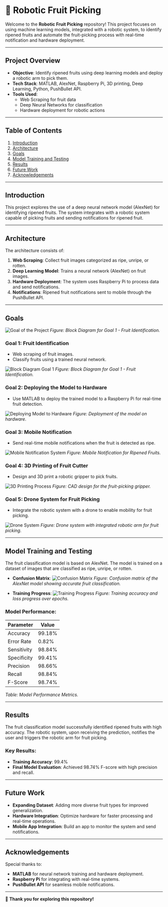 # 🚀 Robotic Fruit Picking

Welcome to the **Robotic Fruit Picking** repository! This project focuses on using machine learning models, integrated with a robotic system, to identify ripened fruits and automate the fruit-picking process with real-time notification and hardware deployment.

---

## Project Overview

- **Objective**: Identify ripened fruits using deep learning models and deploy a robotic arm to pick them.
- **Tech Stack**: MATLAB, AlexNet, Raspberry Pi, 3D printing, Deep Learning, Python, PushBullet API.
- **Tools Used**: 
  - Web Scraping for fruit data
  - Deep Neural Networks for classification
  - Hardware deployment for robotic actions

---

## Table of Contents

1. [Introduction](#introduction)
2. [Architecture](#architecture)
3. [Goals](#goals)
4. [Model Training and Testing](#model-training-and-testing)
5. [Results](#results)
6. [Future Work](#future-work)
7. [Acknowledgements](#acknowledgements)

---

## Introduction

This project explores the use of a deep neural network model (AlexNet) for identifying ripened fruits. The system integrates with a robotic system capable of picking fruits and sending notifications for ripened fruit.

---

## Architecture
The architecture consists of:
1. **Web Scraping**: Collect fruit images categorized as ripe, unripe, or rotten.
2. **Deep Learning Model**: Trains a neural network (AlexNet) on fruit images.
3. **Hardware Deployment**: The system uses Raspberry Pi to process data and send notifications.
4. **Notifications**: Ripened fruit notifications sent to mobile through the PushBullet API.

---

## Goals
![Goal of the Project](Goals_of_the_project.jpg)
*Figure: Block Diagram for Goal 1 - Fruit Identification.*

### Goal 1: Fruit Identification
- Web scraping of fruit images.
- Classify fruits using a trained neural network.

![Block Diagram Goal 1](Block_Diagram.jpg)
*Figure: Block Diagram for Goal 1 - Fruit Identification.*

### Goal 2: Deploying the Model to Hardware
- Use MATLAB to deploy the trained model to a Raspberry Pi for real-time fruit detection.

![Deploying Model to Hardware](Goal2_Deep_learning_model_into_hardware.jpg)
*Figure: Deployment of the model on hardware.*

### Goal 3: Mobile Notification
- Send real-time mobile notifications when the fruit is detected as ripe.

![Mobile Notification System](Goal3_notification_to_mobile.jpg)
*Figure: Mobile Notification for Ripened Fruits.*

### Goal 4: 3D Printing of Fruit Cutter
- Design and 3D print a robotic gripper to pick fruits.

![3D Printing Process](Goal4_CAD_design_for_3d_printer_gripper_to_cut_the_fruit.jpg)
*Figure: CAD design for the fruit-picking gripper.*

### Goal 5: Drone System for Fruit Picking
- Integrate the robotic system with a drone to enable mobility for fruit picking.

![Drone System](Goal5_drone_System.jpg)
*Figure: Drone system with integrated robotic arm for fruit picking.*

---

## Model Training and Testing

The fruit classification model is based on AlexNet. The model is trained on a dataset of images that are classified as ripe, unripe, or rotten.

- **Confusion Matrix**:
  ![Confusion Matrix](Confusion_matrix.jpg)
  *Figure: Confusion matrix of the AlexNet model showing accurate fruit classification.*

- **Training Progress**:
  ![Training Progress](Training_Progress.jpg)
  *Figure: Training accuracy and loss progress over epochs.*

### Model Performance:

| **Parameter**       | **Value**  |
|---------------------|------------|
| Accuracy           | 99.18%     |
| Error Rate         | 0.82%      |
| Sensitivity        | 98.84%     |
| Specificity        | 99.41%     |
| Precision          | 98.66%     |
| Recall             | 98.84%     |
| F-Score            | 98.74%     |

*Table: Model Performance Metrics.*

---

## Results

The fruit classification model successfully identified ripened fruits with high accuracy. The robotic system, upon receiving the prediction, notifies the user and triggers the robotic arm for fruit picking.

### Key Results:
- **Training Accuracy**: 99.4%
- **Final Model Evaluation**: Achieved 98.74% F-score with high precision and recall.

---

## Future Work

- **Expanding Dataset**: Adding more diverse fruit types for improved generalization.
- **Hardware Integration**: Optimize hardware for faster processing and real-time operations.
- **Mobile App Integration**: Build an app to monitor the system and send notifications.

---

## Acknowledgements

Special thanks to:
- **MATLAB** for neural network training and hardware deployment.
- **Raspberry Pi** for integrating with real-time systems.
- **PushBullet API** for seamless mobile notifications.

---

👋 **Thank you for exploring this repository!**

